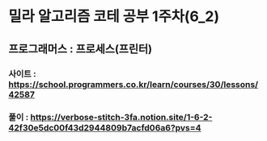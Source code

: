 # 밀라 알고리즘 코테 공부 1주차(6_2)

## 프로그래머스 : 프로세스(프린터)

### 사이트 : https://school.programmers.co.kr/learn/courses/30/lessons/42587
### 풀이 : https://verbose-stitch-3fa.notion.site/1-6-2-42f30e5dc00f43d2944809b7acfd06a6?pvs=4